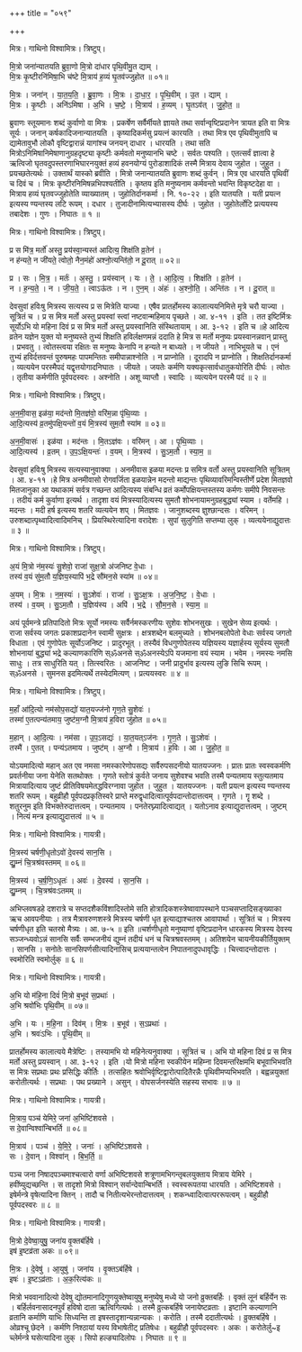 +++
title = "०५९"

+++


मित्रः। गाथिनो विश्वामित्रः। त्रिष्टुप्।

मि॒त्रो जना॑न्यातयति ब्रुवा॒णो मि॒त्रो दा॑धार पृथि॒वीमु॒त द्याम् ।  
मि॒त्रः कृ॒ष्टीरनि॑मिषा॒भि च॑ष्टे मि॒त्राय॑ ह॒व्यं घृ॒तव॑ज्जुहोत ॥ ०१॥

मि॒त्रः । जना॑न् । या॒त॒य॒ति॒ । ब्रु॒वा॒णः । मि॒त्रः । दा॒धा॒र॒ । पृ॒थि॒वीम् । उ॒त । द्याम् ।  
मि॒त्रः । कृ॒ष्टीः । अनि॑ऽमिषा । अ॒भि । च॒ष्टे॒ । मि॒त्राय॑ । ह॒व्यम् । घृ॒तऽव॑त् । जु॒हो॒त॒ ॥

ब्रुवाणः स्तूयमानः शब्दं कुर्वाणो वा मित्रः । प्रकर्षेण सर्वैर्मीयते ज्ञायते तथा सर्वान्वृष्टिप्रदानेन त्रायत इति वा मित्रः सूर्यः । जनान् कर्षकादिजनान्यातयति । कृष्यादिकर्मसु प्रयत्नं कारयति । तथा मित्र एव पृथिवीमुतापि च द्यामेतावुभौ लोकौ वृष्टिद्वारान्नं यागांश्च जनयन् दाधार । धारयति । तथा सति मित्रोऽनिमिषानिमेषाणानुग्रहदृष्ट्या कृष्टीः कर्मवतो मनुष्यानभि चष्टे । सर्वतः पश्यति । एतत्सर्वं ज्ञात्वा हे ऋत्विजो घृतवदुपस्तरणाभिघारनयुक्तं हव्यं हवनयोग्यं पुरोडाशादिकं तस्मै मित्राय देवाय जुहोत । जुहुत । प्रयच्छतेत्यर्थः । उक्तार्थं यास्को ब्रवीति । मित्रो जनान्यातयति ब्रुवाणः शब्दं कुर्वन् । मित्र एव धारयति पृथिवीं च दिवं च । मित्रः कृष्टीरनिमिषन्नभिपश्यतीति । कृष्तय इति मनुष्यनाम कर्मवन्तो भवन्ति विकृष्टदेहा वा । मित्राय हव्यं घृतवज्जुहोतेति व्याख्यातम् । जुहोतिर्दानकर्मा । नि. १०-२२ । इति यातयति । यती प्रयत्न इत्यस्य ण्यन्तस्य लटि रूपम् । दधार । तुजादीनामित्यभ्यासस्य दीर्घः । जुहोत । जुहोतेर्लोटि प्रत्ययस्य तबादेशः । गुणः । निघातः ॥ १ ॥

मित्रः। गाथिनो विश्वामित्रः। त्रिष्टुप्।

प्र स मि॑त्र॒ मर्तो॑ अस्तु॒ प्रय॑स्वा॒न्यस्त॑ आदित्य॒ शिक्ष॑ति व्र॒तेन॑ ।  
न ह॑न्यते॒ न जी॑यते॒ त्वोतो॒ नैन॒मंहो॑ अश्नो॒त्यन्ति॑तो॒ न दू॒रात् ॥ ०२॥

प्र । सः । मि॒त्र॒ । मर्तः॑ । अ॒स्तु॒ । प्रय॑स्वान् । यः । ते॒ । आ॒दि॒त्य॒ । शिक्ष॑ति । व्र॒तेन॑ ।  
न । ह॒न्य॒ते॒ । न । जी॒य॒ते॒ । त्वाऽऊ॑तः । न । ए॒न॒म् । अंहः॑ । अ॒श्नो॒ति॒ । अन्ति॑तः । न । दू॒रात् ॥

देवसुवां हविःषु मित्रस्य सत्यस्य प्र स मित्रेति याज्या । एषैव प्रातर्होमस्य कालात्ययनिमित्ते मृत्रे चरौ याज्या । सूत्रितं च । प्र स मित्र मर्तो अस्तु प्रयस्वां स्त्वां नष्टवान्महिमाय पृच्छते । आ. ४-११ । इति । तत इष्टिर्मित्रः सूर्योऽभि यो महिना दिवं प्र स मित्र मर्तो अस्तु प्रयस्वानिति संस्थितायाम् । आ. ३-१२ । इति च ॥हे आदित्य व्रतेन यज्ञेन युक्त यो मनुष्यस्ते तुभ्यं शिक्षति हविर्लक्षणमन्नं ददाति हे मित्र स मर्तो मनुष्यः प्रयस्वानन्नवान् प्रास्तु । प्रभवतु । त्वोतस्त्वया रक्षितः स मनुष्यः केनापि न हन्यते न बाध्यते । न जीयते । नाभिभूयते च । एनं तुभ्यं हविर्दत्तवन्तं पुरुषमहः पापमन्तितः समीपान्नाश्नोति । न प्राप्नोति । दूरादपि न प्राप्नोति । शिक्षतिर्दानकर्मा । व्यत्ययेन परस्मैपदं यद्वृत्तयोगादनिघातः । जीयते । जयतेः कर्मणि यक्यकृत्सार्वधातुकयोरिति दीर्घः । त्वोतः । तृतीया कर्मणीति पूर्वपदस्वरः । अश्नोति । अशू व्याप्तौ । स्वादिः । व्यत्ययेन परस्मै पदं ॥ २ ॥

मित्रः। गाथिनो विश्वामित्रः। त्रिष्टुप्।

अ॒न॒मी॒वास॒ इळ॑या॒ मद॑न्तो मि॒तज्ञ॑वो॒ वरि॑म॒न्ना पृ॑थि॒व्याः ।  
आ॒दि॒त्यस्य॑ व्र॒तमु॑पक्षि॒यन्तो॑ व॒यं मि॒त्रस्य॑ सुम॒तौ स्या॑म ॥ ०३॥

अ॒न॒मी॒वासः॑ । इळ॑या । मद॑न्तः । मि॒तऽज्ञ॑वः । वरि॑मन् । आ । पृ॒थि॒व्याः ।  
आ॒दि॒त्यस्य॑ । व्र॒तम् । उ॒प॒ऽक्षि॒यन्तः॑ । व॒यम् । मि॒त्रस्य॑ । सु॒ऽम॒तौ । स्या॒म॒ ॥

देवसुवां हविःषु मित्रस्य सत्यस्यानुवाक्या । अनमीवास इळया मदन्तः प्र समित्र वर्तो अस्तु प्रयस्वानिति सूत्रितम् । आ. ४-११ ।हे मित्र अनमीवासो रोगवर्जिता इळयान्नेन मदन्तो माद्यन्तः पृथिव्यावरिमन्विस्तीर्णे प्रदेश मितज्ञवो मितजानुका आ यथाकामं सर्वत्र गच्छन्त आदित्यस्य संबन्धि व्रतं कर्मोपक्षियन्तस्तस्य कर्मणः समीपे निवसन्तः । तदीयं कर्म कुर्वाणा इत्यर्थ । तादृशा वयं मित्रस्यादित्यस्य सुमतौ शोभनायामनुग्रहबुद्ध्यां स्याम । वर्तेमहि । मदन्तः । मदी हर्ष इत्यस्य शतरि व्यत्ययेन शप् । मितज्ञवः । जानुशब्दस्य ज्ञुश्छान्दसः । वरिमन् । उरुशब्दात्पृथ्वादित्वादिमनिच् । प्रियस्थिरेत्यादिना वरादेशः । सुपां सुलुगिति सप्तम्या लुक् । व्यत्ययेनाद्युदात्तः ॥ ३ ॥

मित्रः। गाथिनो विश्वामित्रः। त्रिष्टुप्।

अ॒यं मि॒त्रो न॑म॒स्यः॑ सु॒शेवो॒ राजा॑ सुक्ष॒त्रो अ॑जनिष्ट वे॒धाः ।  
तस्य॑ व॒यं सु॑म॒तौ य॒ज्ञिय॒स्यापि॑ भ॒द्रे सौ॑मन॒से स्या॑म ॥ ०४॥

अ॒यम् । मि॒त्रः । न॒म॒स्यः॑ । सु॒ऽशेवः॑ । राजा॑ । सु॒ऽक्ष॒त्रः । अ॒ज॒नि॒ष्ट॒ । वे॒धाः ।  
तस्य॑ । व॒यम् । सु॒ऽम॒तौ । य॒ज्ञिय॑स्य । अपि॑ । भ॒द्रे । सौ॒म॒न॒से । स्या॒म॒ ॥

अयं पूर्वमन्त्रे प्रतिपादितो मित्रः सूर्यो नमस्यः सर्वैर्नमस्करणीयः सुशेवः शोभनसुखः । सुखेन सेव्य इत्यर्थः । राजा सर्वस्य जगतः प्रकाशप्रदानेन स्वामी सुक्षत्रः । क्षत्रशब्देन बलमुच्यते । शोभनबलोपेतो वेधाः सर्वस्य जगतो विधाता । एवं गुणोपेतः सूर्योऽजनिष्ट । प्रादुरभूत् । तस्यैवं विधगुणोपेतस्य यज्ञियस्य यज्ञार्हस्य सूर्यस्य सुमतौ शोभनायां बुद्ध्यां भद्रे कल्याणकारिणि स्ॐअनसे स्ॐअनस्येऽपि यजमाना वयं स्याम । भवेम । नमस्यः नमसि साधुः । तत्र साधुरिति यत् । तित्स्वरितः । आजनिष्ट । जनी प्रादुर्भाव इत्यस्य लुङि सिचि रूपम् । स्ॐअनसे । सुमनस इदमित्यर्थे तस्येदमित्यण् । प्रत्ययस्वरः ॥ ४ ॥

मित्रः। गाथिनो विश्वामित्रः। त्रिष्टुप्।

म॒हाँ आ॑दि॒त्यो नम॑सोप॒सद्यो॑ यात॒यज्ज॑नो गृण॒ते सु॒शेवः॑ ।  
तस्मा॑ ए॒तत्पन्य॑तमाय॒ जुष्ट॑म॒ग्नौ मि॒त्राय॑ ह॒विरा जु॑होत ॥ ०५॥

म॒हान् । आ॒दि॒त्यः । नम॑सा । उ॒प॒ऽसद्यः॑ । या॒त॒यत्ऽज॑नः । गृ॒ण॒ते । सु॒ऽशेवः॑ ।  
तस्मै॑ । ए॒तत् । पन्य॑ऽतमाय । जुष्ट॑म् । अ॒ग्नौ । मि॒त्राय॑ । ह॒विः । आ । जु॒हो॒त॒ ॥

योऽयमादित्यो महान् अत एव नमसा नमस्कारेणोपसद्यः सर्वैरुपसदनीयो यातयज्जनः । प्रातः प्रातः स्वस्वकर्मणि प्रवर्तनीया जना येनेति सतथोक्तः । गृणते स्तोत्रं कुर्वते जनाय सुशेवश्च भवति तस्मै पन्यतमाय स्तुत्यतमाय मित्रायादित्याय जुष्टं प्रीतिविषयमेतद्धविरग्नावा जुहोत । जुहुत । यातयज्जनः । यती प्रयत्न इत्यस्य ण्यन्तस्य शतरि रूपम् । बहुव्रीहौ पूर्वपदप्रकृतिस्वरे प्राप्ते मरुद्वृधादित्वात्पूर्वपदान्तोदात्तत्वम् । गृणते । गॄ शब्दे । शतुरनुम इति विभक्तेरुदात्तत्वम् । पन्यतमाय । पनतेरघ्न्यादित्वाद्यत् । यतोऽनाव इत्याद्युदात्तत्वम् । जुष्टम् । नित्यं मन्त्र इत्याद्युदात्तत्वं ॥ ५ ॥

मित्रः। गाथिनो विश्वामित्रः। गायत्री।

मि॒त्रस्य॑ चर्षणी॒धृतोऽवो॑ दे॒वस्य॑ सान॒सि ।  
द्यु॒म्नं चि॒त्रश्र॑वस्तमम् ॥ ०६॥

मि॒त्रस्य॑ । च॒र्ष॒णि॒ऽधृतः॑ । अवः॑ । दे॒वस्य॑ । सा॒न॒सि ।  
द्यु॒म्नम् । चि॒त्रश्र॑वःऽतमम् ॥

अभिप्लवषडहे दशरात्रे च सप्तदशैकविंशादिस्तोमे सति होत्रादिकशस्त्रेष्वावापस्थाने पञ्चसप्तादिसङ्ख्याका ऋच आवपनीयाः । तत्र मैत्रावरुणशस्त्रे मित्रस्य चर्षणी धृत इत्याद्याश्चतस्र आवापार्था । सूत्रितं च । मित्रस्य चर्षणीधृत इति चतस्रो मैत्र्यः । आ. ७-५ ॥ इति ॥चर्शणीधृतो मनुष्याणां वृष्टिप्रदानेन धारकस्य मित्रस्य देवस्य सञ्जन्ध्यवोऽन्नं सानसि सर्वैः सम्भजनीयं द्युम्नं तदीयं धनं च चित्रश्रवस्तमम् । अतिशयेन चायनीयकीर्तियुक्तम् । सानसि । सनोतेः सानसिपर्णसीत्यादिनासिच् प्रत्ययान्तत्वेन निपातनादुपधावृद्धिः । चित्त्वादन्तोदात्तः । स्वमोरिति स्वमोर्लुक् ॥ ६ ॥

मित्रः। गाथिनो विश्वामित्रः। गायत्री।

अ॒भि यो म॑हि॒ना दिवं॑ मि॒त्रो ब॒भूव॑ स॒प्रथाः॑ ।  
अ॒भि श्रवो॑भिः पृथि॒वीम् ॥ ०७॥

अ॒भि । यः । म॒हि॒ना । दिव॑म् । मि॒त्रः । ब॒भूव॑ । स॒ऽप्रथाः॑ ।  
अ॒भि । श्रवः॑ऽभिः । पृ॒थि॒वीम् ॥

प्रातर्होमस्य कालात्यये मैत्रेष्टिः । तस्यामभि यो महिनेत्यनुवाक्या । सूत्रितं च । अभि यो महिना दिवं प्र स मित्र मर्तो अस्तु प्रयस्वान् । आ. ३-१२ । इति ।यो मित्रो महिना स्वकीयेन महिम्ना दिवमन्तरिक्षमभि बभूवाभिभवति स मित्रः सप्रथाः प्रथः प्रसिद्धिः कीर्तिः । तत्सहितः श्रवोभिर्वृष्टिद्वारोत्पादितैरन्नैः पृथिवीमप्यभिभवति । बह्वन्नयुक्तां करोतीत्यर्थः । सप्रथाः । पथ प्रख्याने । असुन् । वोपसर्जनस्येति सहस्य सभावः ॥ ७ ॥

मित्रः। गाथिनो विश्वामित्रः। गायत्री।

मि॒त्राय॒ पञ्च॑ येमिरे॒ जना॑ अ॒भिष्टि॑शवसे ।  
स दे॒वान्विश्वा॑न्बिभर्ति ॥ ०८॥

मि॒त्राय॑ । पञ्च॑ । ये॒मि॒रे॒ । जनाः॑ । अ॒भिष्टि॑ऽशवसे ।  
सः । दे॒वान् । विश्वा॑न् । बि॒भ॒र्ति॒ ॥

पञ्च जना निषादपञ्चमाश्चत्वारो वर्णा अभिष्टिशवसे शत्रूणामभिगन्तृबलयुक्ताय मित्राय येमिरे । हवींष्युद्यच्छन्ति । स तादृशो मित्रो विश्वान् सर्वान्देवान्बिभर्ति । स्वस्वरूपतया धारयति । अभिष्टिशवसे । इषेर्मन्त्रे वृषेत्यादिना क्तिन् । तादौ च नितीत्यभेरन्तोदात्तत्वम् । शकन्ध्वादित्वात्पररूपत्वम् । बहुव्रीहौ पूर्वपदस्वरः ॥ ८ ॥

मित्रः। गाथिनो विश्वामित्रः। गायत्री।

मि॒त्रो दे॒वेष्वा॒युषु॒ जना॑य वृ॒क्तब॑र्हिषे ।  
इष॑ इ॒ष्टव्र॑ता अकः ॥ ०९॥

मि॒त्रः । दे॒वेषु॑ । आ॒युषु॑ । जना॑य । वृ॒क्तऽब॑र्हिषे ।  
इषः॑ । इ॒ष्टऽव्र॑ताः । अ॒क॒रित्य॑कः ॥

मित्रो भववानादित्यो देवेषु द्योतमानादिगुणयुक्तेष्वायुषु मनुष्येषु मध्ये यो जनो व्रुक्तबर्हिः । वृक्तं लूनं बर्हिर्येन सः । बर्हिर्लवनासादनपुर्वं हविषो दाता ऋत्विगित्यर्थः । तस्मै व्रुत्कबर्हिषे जनायेष्टव्रताः । इष्टानि कल्याणानि व्रतानि कर्माणि याभिः सिध्यन्ति ता इषस्तादृशान्यन्नान्यकः । करोति । तस्मै ददातीत्यर्थः । व्रुक्तबर्हिषे । ओव्रश्चू छेदने । कर्मणि निश्ठायां यस्य विभाषेतीट् प्रतिषेधः । बहुव्रीहौ पूर्वपदस्वरः । अकः । करोतेर्लु~इ च्लेर्मन्त्रे घसेत्यादिना लुक् । सिपो हल्ङ्यादिलोपः । निघातः ॥ ९ ॥